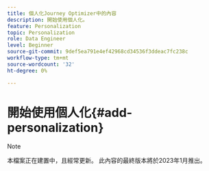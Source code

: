 ```yaml
---
title: 個人化Journey Optimizer中的內容
description: 開始使用個人化。
feature: Personalization
topic: Personalization
role: Data Engineer
level: Beginner
source-git-commit: 9def5ea791e4ef42968cd34536f3ddeac7fc238c
workflow-type: tm+mt
source-wordcount: '32'
ht-degree: 0%

---
```


# 開始使用個人化{#add-personalization}

>[!NOTE]
>
>本檔案正在建置中，且經常更新。 此內容的最終版本將於2023年1月推出。


